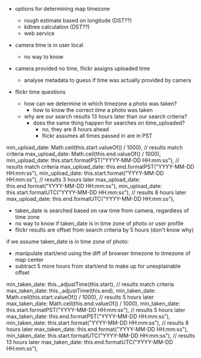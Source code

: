 - options for determining map timezone
  - rough estimate based on longitude (DST??)
  - kdtree calculation (DST??)
  - web service

- camera time is in user local
  - no way to know
- camera provided no time, flickr assigns uploaded time
  - analyse metadata to guess if time was actually provided by camera


- flickr time questions
  - how can we determine in which timezone a photo was taken?
    - how to know the correct *time* a photo was taken
  - why are our search results 13 hours later than our search criteria?
    - does the same thing happen for searches on time_uploaded?
      - no, they are 8 hours ahead
      - flickr assumes all times passed in are in PST


min_upload_date: Math.ceil(this.start.valueOf() / 1000), // results match criteria
max_upload_date: Math.ceil(this.end.valueOf() / 1000),
min_upload_date: this.start.formatPST("YYYY-MM-DD HH:mm:ss"), // results match criteria
max_upload_date: this.end.formatPST("YYYY-MM-DD HH:mm:ss"),
min_upload_date: this.start.format("YYYY-MM-DD HH:mm:ss"), // results 3 hours later
max_upload_date: this.end.format("YYYY-MM-DD HH:mm:ss"),
min_upload_date: this.start.formatUTC("YYYY-MM-DD HH:mm:ss"), // results 8 hours later
max_upload_date: this.end.formatUTC("YYYY-MM-DD HH:mm:ss"),

- taken_date is searched based on raw time from camera, regardless of time zone
- no way to know if taken_date is in time zone of photo or user profile
- flickr results are offset from search criteria by 5 hours (don't know why)

if we assume taken_date is in time zone of photo:
- manipulate start/end using the diff of browser timezone to timezone of map center
- subtract 5 more hours from start/end to make up for unexplainable offset

min_taken_date: this._adjustTime(this.start), // results match criteria
max_taken_date: this._adjustTime(this.end),
min_taken_date: Math.ceil(this.start.valueOf() / 1000), // results 5 hours later
max_taken_date: Math.ceil(this.end.valueOf() / 1000),
min_taken_date: this.start.formatPST("YYYY-MM-DD HH:mm:ss"), // results 5 hours later
max_taken_date: this.end.formatPST("YYYY-MM-DD HH:mm:ss"),
min_taken_date: this.start.format("YYYY-MM-DD HH:mm:ss"), // results 8 hours later
max_taken_date: this.end.format("YYYY-MM-DD HH:mm:ss"),
min_taken_date: this.start.formatUTC("YYYY-MM-DD HH:mm:ss"), // results 13 hours later
max_taken_date: this.end.formatUTC("YYYY-MM-DD HH:mm:ss"),

